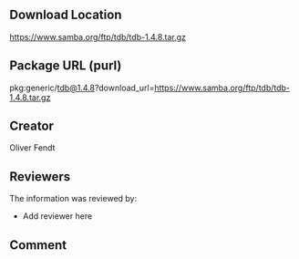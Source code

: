 ## Download Location

https://www.samba.org/ftp/tdb/tdb-1.4.8.tar.gz

## Package URL (purl)

pkg:generic/tdb@1.4.8?download_url=https://www.samba.org/ftp/tdb/tdb-1.4.8.tar.gz

## Creator

Oliver Fendt

## Reviewers

The information was reviewed by:

* Add reviewer here

## Comment

